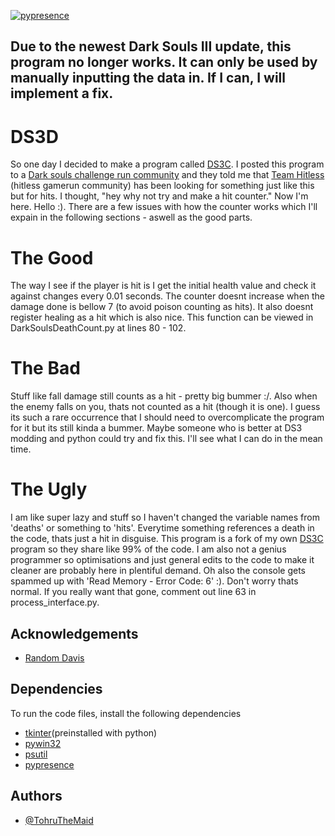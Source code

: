 [![pypresence](https://img.shields.io/badge/using-pypresence-00bb88.svg?style=for-the-badge&logo=discord&logoWidth=20)](https://github.com/qwertyquerty/pypresence)

## Due to the newest Dark Souls III update, this program no longer works. It can only be used by manually inputting the data in. If I can, I will implement a fix. 

# DS3D
So one day I decided to make a program called [DS3C](https://github.com/TohruTheMaid/DS3C).
I posted this program to a [Dark souls challenge run community](https://discord.gg/vESQQvm) and they told me that [Team Hitless](https://discord.gg/4E7cSK7) (hitless gamerun community)
has been looking for something just like this but for hits. I thought, "hey why not try and make a hit counter." Now I'm here. Hello :). There are a few issues with how the counter works which I'll expain
in the following sections - aswell as the good parts.
# The Good
The way I see if the player is hit is I get the initial health value and check it against changes every 0.01 seconds.
The counter doesnt increase when the damage done is bellow 7 (to avoid poison counting as hits).
 It also doesnt register healing as a hit which is also nice. This function can be viewed in DarkSoulsDeathCount.py at 
 lines 80 - 102. 
# The Bad
Stuff like fall damage still counts as a hit - pretty big bummer :/. Also when the enemy falls on you, thats not counted
as a hit (though it is one). I guess its such a rare occurrence that I should need to overcomplicate the program for it 
but its still kinda a bummer. Maybe someone who is better at DS3 modding and python could try and fix this. I'll see what I can do 
in the mean time.

# The Ugly
I am like super lazy and stuff so I haven't changed the variable names from 'deaths' or something to 'hits'.
Everytime something references a death in the code, thats just a hit in disguise. This program is a fork of my own [DS3C](https://github.com/TohruTheMaid/DS3C) program
so they share like 99% of the code. I am also not a genius programmer so optimisations and just general edits to the code 
to make it cleaner are probably here in plentiful demand. Oh also the console gets spammed up with 'Read Memory - Error Code: 6' :). Don't worry thats normal. If you
really want that gone, comment out line 63 in process_interface.py.
## Acknowledgements

 - [Random Davis](https://www.youtube.com/channel/UCEtOy2t4jLY7oNGHfdlMHvA)


## Dependencies
To run the code files, install the following dependencies

- [tkinter](https://tkdocs.com/tutorial/install.html)(preinstalled with python)
- [pywin32](https://pypi.org/project/pywin32/)
- [psutil](https://pypi.org/project/psutil/)
- [pypresence](https://pypi.org/project/pypresence/3.2.0/)


## Authors

- [@TohruTheMaid](https://github.com/TohruTheMaid)

